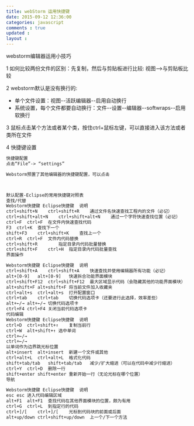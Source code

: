 ```yaml
---
title: webStorm 运用快捷键  
date: 2015-09-12 12:36:00
categories: javascript
comments : true 
updated : 
layout : 
---
```


webstorm编辑器运用小技巧

1 如何比较两份文件的区别：先复制，然后与剪贴板进行比较: 视图-->与剪贴板比较

2 webstorm默认是没有换行的:

*  单个文件设置：视图--活跃编辑器--启用自动换行
*  系统设置，每个文件都要自动换行：文件--设置--编辑器--softwraps--启用软换行

3 鼠标点击某个方法或者某个类，按住ctrl+鼠标左键，可以直接进入该方法或者类所在文件

4 快捷键设置

```html
快捷键配置
点击“File”-> “settings”

Webstorm预置了其他编辑器的快捷键配置，可以点击



默认配置-Eclipse的常用快捷键对照表
查找/代替
Webstorm快捷键	Eclipse快捷键	说明
ctrl+shift+N	ctrl+shift+R	通过文件名快速查找工程内的文件（必记）
ctrl+shift+alt+N	ctrl+shift+alt+N	通过一个字符快速查找位置（必记）
ctrl+F	ctrl+F	在文件内快速查找代码
F3	ctrl+K	查找下一个
shift+F3	ctrl+shift+K	查找上一个
ctrl+R	ctrl+F	文件内代码替换
ctrl+shift+R	 	指定目录内代码批量替换
ctrl+shift+F	ctrl+H	指定目录内代码批量查找
界面操作

Webstorm快捷键	Eclipse快捷键	说明
ctrl+shift+A	ctrl+shift+A	快速查找并使用编辑器所有功能（必记）
alt+[0-9]	alt+[0-9]	快速拆合功能界面模块
ctrl+shift+F12	ctrl+shift+F12	最大区域显示代码（会隐藏其他的功能界面模块）
alt+shift+F	alt+shift+F	将当前文件加入收藏夹
ctrl+alt+s	ctrl+alt+s	打开配置窗口
ctrl+tab	ctrl+tab	切换代码选项卡（还要进行此选择，效率差些）
alt+←/→	alt+←/→	切换代码选项卡
ctrl+F4	ctrl+F4	关闭当前代码选项卡
代码编辑
Webstorm快捷键	Eclipse快捷键	说明
ctrl+D	ctrl+shift+↑	复制当前行
ctrl+W	alt+shift+↑	选中单词
ctrl+←/→
ctrl+←/→
以单词作为边界跳光标位置
alt+insert	alt+insert	新建一个文件或其他
ctrl+alt+L	ctrl+alt+L	格式化代码
shift+tab/tab	shift+tab/tab	减少/扩大缩进（可以在代码中减少行缩进）
ctrl+Y	ctrl+D	删除一行
shift+enter	shift+enter	重新开始一行（无论光标在哪个位置）
导航

Webstorm快捷键	Eclipse快捷键	说明
esc	esc	进入代码编辑区域
alt+F1	alt+F1	查找代码在其他界面模块的位置，颇为有用
ctrl+G	ctrl+L	到指定行的代码
ctrl+]/[	ctrl+]/[	光标到代码块的前面或后面
alt+up/down	ctrl+shift+up/down	上一个/下一个方法
```

